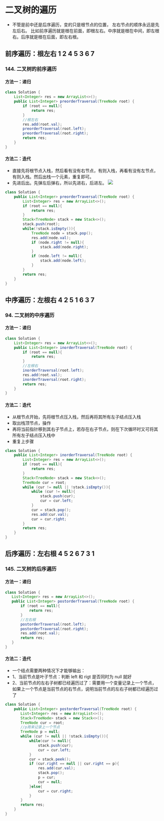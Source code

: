 # 二叉树的遍历
* 不管是前中还是后序遍历，变的只是根节点的位置， 左右节点的顺序永远是先左后右。 比如前序遍历就是根在前面，即根左右。中序就是根在中间，即左根右。后序就是根在后面，即左右根。
## 前序遍历：根左右 1 2 4 5 3 6 7
### 144. 二叉树的前序遍历
#### 方法一：递归
```JAVA
class Solution {
    List<Integer> res = new ArrayList<>();
    public List<Integer> preorderTraversal(TreeNode root) {
        if (root == null){
            return res;
        }
        //根左右
        res.add(root.val);
        preorderTraversal(root.left);
        preorderTraversal(root.right);
        return res;
    }
}
```
#### 方法二：迭代
* 直接先将根节点入栈，然后看有没有右节点，有则入栈，再看有没有左节点，有则入栈。然后出栈一个元素，重复即可。
* 先进后出。先弹左后弹右，所以先进右，后进左。
![](https://pic.leetcode-cn.com/6233a9685447d0b4d7b513f739151ca065e5697e24070bcafc1ee5d28f9155a6.png)
```JAVA
class Solution {
    public List<Integer> preorderTraversal(TreeNode root) {
        List<Integer> res = new ArrayList<>();
        if (root == null){
            return res;
        }
        Stack<TreeNode> stack = new Stack<>();
        stack.push(root);
        while(!stack.isEmpty()){
            TreeNode node = stack.pop();
            res.add(node.val);
            if (node.right != null){
                stack.add(node.right);
            }
            if (node.left != null){
                stack.add(node.left);
            }
        }
        return res;
    }
}
``` 
## 中序遍历：左根右 4 2 5 1 6 3 7
### 94. 二叉树的中序遍历
#### 方法一：递归
```JAVA
class Solution {
    List<Integer> res = new ArrayList<>();
    public List<Integer> inorderTraversal(TreeNode root) {
        if (root == null){
            return res;
        }
        //左根右
        inorderTraversal(root.left);
        res.add(root.val);
        inorderTraversal(root.right);
        return res;
    }
}
```
#### 方法二：迭代
* 从根节点开始，先将根节点压入栈，然后再将其所有左子结点压入栈
* 取出栈顶节点，操作
* 再将当前指针移到其右子节点上，若存在右子节点，则在下次循环时又可将其所有左子结点压入栈中
* 重复上步骤
```JAVA
class Solution {
    public List<Integer> inorderTraversal(TreeNode root) {
        List<Integer> res = new ArrayList<>();
        if (root == null){
            return res;
        }
        Stack<TreeNode> stack = new Stack<>();
        TreeNode cur = root;
        while (cur != null || !stack.isEmpty()){
            while (cur != null){
                stack.push(cur);
                cur = cur.left;
            }
            cur = stack.pop();
            res.add(cur.val);
            cur = cur.right;
        }
        return res;
    }
}
```
## 后序遍历：左右根 4 5 2 6 7 3 1
### 145. 二叉树的后序遍历
#### 方法一：递归
 ```JAVA
class Solution {
    List<Integer> res = new ArrayList<>();
    public List<Integer> postorderTraversal(TreeNode root) {
        if (root == null){
            return res;
        }
        //左右根
        postorderTraversal(root.left);
        postorderTraversal(root.right);
        res.add(root.val);
        return res;
    }
}
```
#### 方法二：迭代
* 一个结点需要两种情况下才能够输出：
* 1、当前节点是叶子节点：判断 left 和 rigt 是否同时为 null 就好
* 2、当前节点的左右子树都已经遍历过了：需要用一个变量记录上一个节点，如果上一个节点是当前节点的右节点，说明当前节点的左右子树都已经遍历过了
```JAVA
class Solution {
    public List<Integer> postorderTraversal(TreeNode root) {
       List<Integer> res = new ArrayList<>();
       Stack<TreeNode> stack = new Stack<>();
       TreeNode cur = root;
       //p用来记录上一个节点
       TreeNode p = null;
       while (cur != null || !stack.isEmpty()){
           while(cur != null){
               stack.push(cur);
               cur = cur.left;
           }
           cur = stack.peek();
           if (cur.right == null || cur.right == p){
               res.add(cur.val);
               stack.pop();
               p = cur;
               cur = null;
           }else{
               cur = cur.right;
           }
       }
       return res;
    }
}
```
